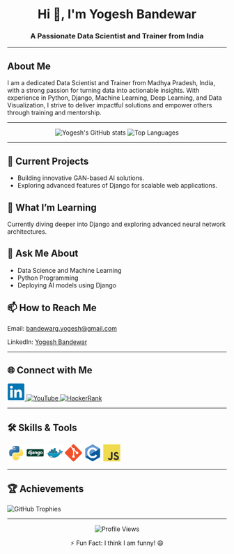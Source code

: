 <h1 align="center">Hi 👋, I'm Yogesh Bandewar</h1>
<h3 align="center">A Passionate Data Scientist and Trainer from India</h3>

---

<h2 align="left">About Me</h2>
<p align="left">I am a dedicated Data Scientist and Trainer from Madhya Pradesh, India, with a strong passion for turning data into actionable insights. With experience in Python, Django, Machine Learning, Deep Learning, and Data Visualization, I strive to deliver impactful solutions and empower others through training and mentorship.</p>

---

<div align="center">
  <img src="https://github-readme-stats.vercel.app/api?username=Yogesh0801&show_icons=true&include_all_commits=true&count_private=true&theme=dracula" height="150" alt="Yogesh's GitHub stats" />
  <img src="https://github-readme-stats.vercel.app/api/top-langs?username=Yogesh0801&layout=compact&langs_count=6&theme=dracula" height="150" alt="Top Languages" />
</div>

---

<h2 align="left">🔭 Current Projects</h2>
<ul>
  <li>Building innovative GAN-based AI solutions.</li>
  <li>Exploring advanced features of Django for scalable web applications.</li>
</ul>

<h2 align="left">🌱 What I’m Learning</h2>
<p>Currently diving deeper into Django and exploring advanced neural network architectures.</p>

<h2 align="left">💬 Ask Me About</h2>
<ul>
  <li>Data Science and Machine Learning</li>
  <li>Python Programming</li>
  <li>Deploying AI models using Django</li>
</ul>

<h2 align="left">📫 How to Reach Me</h2>
<p>Email: <a href="mailto:bandewarg.yogesh@gmail.com">bandewarg.yogesh@gmail.com</a></p>
<p>LinkedIn: <a href="https://linkedin.com/in/yogesh-bandewar-091055219">Yogesh Bandewar</a></p>

---

<h2 align="left">🌐 Connect with Me</h2>
<p>
  <a href="https://linkedin.com/in/yogesh-bandewar-091055219" target="_blank">
    <img src="https://raw.githubusercontent.com/devicons/devicon/master/icons/linkedin/linkedin-original.svg" height="40" alt="LinkedIn" />
  </a>
  <a href="https://www.youtube.com/c/codeeyog" target="_blank">
    <img src="https://raw.githubusercontent.com/devicons/devicon/master/icons/youtube/youtube-original.svg" height="40" alt="YouTube" />
  </a>
  <a href="https://www.hackerrank.com/ybandewar81878" target="_blank">
    <img src="https://raw.githubusercontent.com/devicons/devicon/master/icons/hackerrank/hackerrank-original.svg" height="40" alt="HackerRank" />
  </a>
</p>

---

<h2 align="left">🛠️ Skills & Tools</h2>
<p>
  <img src="https://raw.githubusercontent.com/devicons/devicon/master/icons/python/python-original.svg" height="40" alt="Python" />
  <img src="https://raw.githubusercontent.com/devicons/devicon/master/icons/django/django-original.svg" height="40" alt="Django" />
  <img src="https://raw.githubusercontent.com/devicons/devicon/master/icons/docker/docker-original.svg" height="40" alt="Docker" />
  <img src="https://raw.githubusercontent.com/devicons/devicon/master/icons/git/git-original.svg" height="40" alt="Git" />
  <img src="https://raw.githubusercontent.com/devicons/devicon/master/icons/c/c-original.svg" height="40" alt="C" />
  <img src="https://raw.githubusercontent.com/devicons/devicon/master/icons/javascript/javascript-original.svg" height="40" alt="JavaScript" />
</p>

---

<h2 align="left">🏆 Achievements</h2>
<p align="left">
  <img src="https://github-profile-trophy.vercel.app/?username=Yogesh0801&theme=dracula" alt="GitHub Trophies" />
</p>

---

<p align="center">
  <img src="https://komarev.com/ghpvc/?username=Yogesh0801&label=Profile%20views&color=blue&style=flat" alt="Profile Views" />
</p>

<p align="center">
  ⚡ Fun Fact: I think I am funny! 😄
</p>
